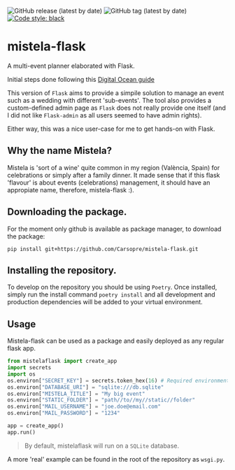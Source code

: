 ![GitHub release (latest by date)](https://img.shields.io/github/v/release/carsopre/mistela-flask)
![GitHub tag (latest by date)](https://img.shields.io/github/v/tag/carsopre/mistela-flask)
[![Code style: black](https://img.shields.io/badge/code%20style-black-000000.svg)](https://github.com/psf/black)

# mistela-flask
A multi-event planner elaborated with Flask.

Initial steps done following this [Digital Ocean guide](https://www.digitalocean.com/community/tutorials/how-to-add-authentication-to-your-app-with-flask-login#step-7-setting-up-the-authorization-function)

This version of `Flask` aims to provide a simpile solution to manage an event such as a wedding with different 'sub-events'. The tool also provides a custom-defined admin page as `Flask` does not really provide one itself (and I did not like `Flask-admin` as all users seemed to have admin rights).

Either way, this was a nice user-case for me to get hands-on with Flask.

## Why the name Mistela?
Mistela is 'sort of a wine' quite common in my region (València, Spain) for celebrations or simply after a family dinner. It made sense that if this flask 'flavour' is about events (celebrations) management, it should have an appropiate name, therefore, mistela-flask :).

## Downloading the package.
For the moment only github is available as package manager, to download the package:
```cli
pip install git+https://github.com/Carsopre/mistela-flask.git
```

## Installing the repository.
To develop on the repository you should be using `Poetry`. Once installed, simply run the install command `poetry install` and all development and production dependencies will be added to your virtual environment.

## Usage
Mistela-flask can be used as a package and easily deployed as any regular flask app.
```python
from mistelaflask import create_app
import secrets
import os
os.environ["SECRET_KEY"] = secrets.token_hex(16) # Required environment variable.
os.environ["DATABASE_URI"] = "sqlite:///db.sqlite"
os.environ["MISTELA_TITLE"] = "My big event"
os.environ["STATIC_FOLDER"] = "path//to//my//static//folder"
os.environ["MAIL_USERNAME"] = "joe.doe@email.com"
os.environ["MAIL_PASSWORD"] = "1234"

app = create_app() 
app.run()
```
> By default, mistelaflask will run on a `SQLite` database.

A more 'real' example can be found in the root of the repository as `wsgi.py`.


